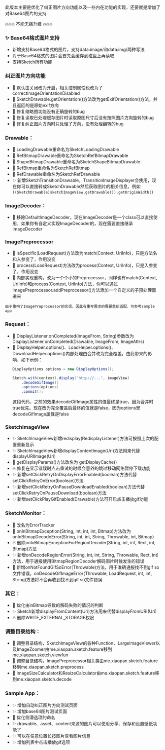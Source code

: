 此版本主要是优化了纠正图片方向功能以及一些内在功能的实现，还要就是增加了对Base64图片的支持

:fire::fire::fire: 不能无痛升级 :fire::fire::fire:

### :sparkles: Base64格式图片支持
* 新增支持Base64格式的图片，支持data:image/和data:img/两种写法
* 对于Base64格式的图片会首先会缓存到磁盘上再读取
* 支持Sketch所有功能

### 纠正图片方向功能
* :hammer: 默认由关闭改为开启，相关控制属性也改为了correctImageOrientationDisabled
* :hammer: SketchDrawable.getOrientation()方法改为getExifOrientation()方法，并且返回的是原始exif方向
* :bug: 修复缩略图功能没有正确旋转的bug
* :bug: 修复读取已处理缓存图片时读取原图尺寸后没有按照图片方向旋转的bug
* :bug: 修复纠正图片方向时只处理了方向，没有处理翻转的bug

### Drawable：
* :hammer: LoadingDrawable重命名为SketchLoadingDrawable
* :hammer: RefBitmapDrawable重命名为SketchRefBitmapDrawable
* :hammer: ShapeBitmapDrawable重命名为SketchShapeBitmapDrawable
* :hammer: RefBitmap重命名为SketchRefBitmap
* :hammer: RefDrawable重命名为SketchRefDrawable
* :sparkles: 新增SketchTransitionDrawable，TransitionImageDisplayer会使用，现在你可以直接转成SketchDrawable然后获取图片的相关信息，例如`((SketchDrawable)sketchImageView.getDrawable()).getOriginWidth()`

### ImageDecoder：
* :hammer: 移除DefaultImageDecoder，现在ImageDecoder是一个class可以直接使用，如果你有自定义实现ImageDecoder的，现在需要直接继承ImageDecoder

### ImagePreprocessor
* :hammer: isSpecific(LoadRequest)方法改为match(Context, UriInfo)，只是方法名和入参变了，作用没变
* :hammer: process(LoadRequest)方法改为process(Context, UriInfo)，只是入参变了，作用没变
* :hammer: 内部实现重构，改为一个个小的Preprocessor，同样也有match(Context, UriInfo)和process(Context, UriInfo)方法，你可以通过ImagePreprocessor.addPreprocessor()方法添加一个自定义的子预处理器进来

`由于重构了ImagePreprocessor的实现，因此有重写需求的需要重新适配，可参考sample app`

### Request：
* :hammer: DisplayListener.onCompleted(ImageFrom, String)参数改为DisplayListener.onCompleted(Drawable, ImageFrom, ImageAttrs)
* :hammer: DisplayHelper.options()、LoadHelper.options()、DownloadHelper.options()内部处理由合并改为完全覆盖。由此带来的影响，如下示例：
    ```java
    DisplayOptions options = new DisplayOptions();

    Sketch.with(context).display("http://...", imageView)
        .decodeGifImage()
        .options(options)
        .commit();
    ```
    这段代码，之前的效果decodeGifImage属性的值最终是true，因为合并时true优先。现在改为完全覆盖后最终的值就是false，因为options里decodeGifImage属性是false

### SketchImageView
* :sparkles: SketchImageView新增redisplay(RedisplayListener)方法可按照上次的配置重新显示
* :sparkles: SketchImageView新增displayContentImage(Uri)方法用来代替displayURIImage(Uri)
* :hammer: getDisplayParams()方法改名为 getDisplayCache()
* :fire: 修复在显示错误时点击重试的时候会意外的跳过移动网络暂停下载功能
* :sparkles: 新增setClickRetryOnDisplayErrorEnabled(boolean)方法代替setClickRetryOnError(boolean)方法
* :sparkles: 新增setClickRetryOnPauseDownloadEnabled(boolean)方法代替setClickRetryOnPauseDownload(boolean)方法
* :sparkles: 新增setClickPlayGifEnabled(Drawable)方法可开启点击播放gif功能

### SketchMonitor：
* :hammer: 改名为ErrorTracker
* :hammer: onInBitmapException(String, int, int, int, Bitmap)方法改为onInBitmapDecodeError(String, int, int, String, Throwable, int, Bitmap)
* :fire: 删除onInBitmapExceptionForRegionDecoder(String, int, int, Rect, int, Bitmap)方法
* :sparkles: 新增onDecodeRegionError(String, int, int, String, Throwable, Rect, int)方法，用于通报使用BitmapRegionDecoder解码图片时候发生的错误
* :hammer: 新增onNotFoundGifSoError(Throwable)方法，用于准确通报找不到gif so文件错误，onDecodeGifImageError(Throwable, LoadRequest, int, int, String)方法将不会再收到找不到gif so文件错误

### 其它：
* :art: 优化由inBitmap导致的解码失败的情况的判断
* :sparkles: Sketch新增displayFromContent(Uri)方法用来代替displayFromURI(Uri)
* :fire: 删除WRITE_EXTERNAL_STORAGE权限

### 调整目录结构：
* :hammer: 调整目录结构，SketchImageView的各种Function、LargeImageViewer以及ImageZoomer由me.xiaopan.sketch.feature移到me.xiaopan.sketch.viewfun
* :hammer: 调整目录结构，ImagePreprocessor相关类由me.xiaopan.sketch.feature移到me.xiaopan.sketch.preprocess
* :hammer: ImageSizeCalculator和ResizeCalculator由me.xiaopan.sketch.feature移到me.xiaopan.sketch.decode

### Sample App：
* :sparkles: 增加自动纠正图片方向测试页面
* :sparkles: 增加base64图片测试页面
* :art: 优化侧滑选项的命名
* :sparkles: drawable、asset、content来源的图片可以使用分享、保存和设置壁纸功能了
* :sparkles: 可以在任意位置长按图片查看图片信息
* :sparkles: 增加列表中点击播放gif选项

